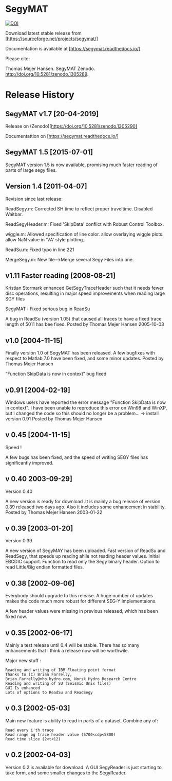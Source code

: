 # SegyMAT
[![DOI](https://zenodo.org/badge/DOI/10.5281/zenodo.2648001.svg)](https://doi.org/10.5281/zenodo.2648001)

Download latest stable release from [https://sourceforge.net/projects/segymat/]

Documentation is available at [https://segymat.readthedocs.io/]

Please cite:

Thomas Mejer Hansen. SegyMAT Zenodo. http://doi.org/10.5281/zenodo.1305289. 


# Release History

## SegyMAT v1.7 [20-04-2019]
Release on (Zenodo)[https://doi.org/10.5281/zenodo.1305290]

Documentattion on [https://segymat.readthedocs.io/]


## SegyMAT 1.5 [2015-07-01]
SegyMAT version 1.5 is now available, promising much faster reading of parts of large segy files.

## Version 1.4 [2011-04-07]
Revision since last release:

ReadSegy.m:
Corrected SH.time to reflect proper traveltime.
Disabled Waitbar.

ReadSegyHeader.m:
Fixed 'SkipData' conflict with Robust Control Toolbox.

wiggle.m:
Allowed specification of line color.
allow overlaying wiggle plots.
allow NaN value in 'VA' style plotting.

ReadSu.m:
Fixed typo in line 221

MergeSegy.m:
New file-->Merge several Segy Files into one.


## v1.11 Faster reading [2008-08-21]
Kristian Stormark enhanced GetSegyTraceHeader such that it needs fewer disc operations, resulting in major speed improvements when reading large SGY files

SegyMAT : Fixed serious bug in ReadSu

A bug in ReadSu (version 1.05) that caused all traces to have a fixed trace length of 5011 has bee fixed.
Posted by Thomas Mejer Hansen 2005-10-03 

## v1.0 [2004-11-15]
Finally version 1.0 of SegyMAT has been released. A few bugfixes with respect to Matlab 7.0 have been fixed, and some minor updates.
Posted by Thomas Mejer Hansen 

"Function SkipData is now in context" bug fixed

## v0.91 [2004-02-19]
Windows users have reported the error message "Function SkipData is now in context". I have been unable to reproduce this error on Win98 and WinXP, but I  changed the code so this should no longer be a problem... -> install version 0.91
Posted by Thomas Mejer Hansen 

## v 0.45 [2004-11-15]
Speed !

A few bugs has been fixed, and the speed of writing SEGY files has significantly improved.

 

## v 0.40 2003-09-29]
Version 0.40

A new version is ready for download .It is mainly a bug release of version 0.39 released two days ago.
Also it includes some enhancement in stability.
Posted by Thomas Mejer Hansen 2003-01-22 


## v 0.39 [2003-01-20]
Version 0.39

A new version of SegyMAY has been uploaded.
Fast version of ReadSu and ReadSegy, that speeds up reading ahile not reading header values.
Initial EBCDIC support.
Function to read only the Segy binary header.
Option to read Little/Big endian formatted files.

## v 0.38 [2002-09-06]
Everybody should upgrade to this release.
A huge number of updates makes the code much more robust for different SEG-Y implementaions.

A few header values were missing in previous released, which has been fixed now.


## v 0.35 [2002-06-17]
Mainly a test release until 0.4 will be stable.
There has so many enhancements that I think a release now will be worthwile.

Major new stuff :

    Reading and writing of IBM Floating point format
    Thanks to (C) Brian Farrelly,
    Brian.Farrelly@nho.hydro.com, Norsk Hydro Research Centre
    Reading and writing of SU (Seismic Unix files)
    GUI Is enhanced
    Lots of options to ReadSu and ReadSegy

## v 0.3 [2002-05-03]
Main new feature is ability to read in parts of a dataset. Combine any of:

    Read every i'th trace
    Read range og trace header value (5700<cdp<5800)
    Read time slice (2<t<12)


## v 0.2 [2002-04-03]
Version 0.2 is available for download.
A GUI SegyReader is just starting to take form, and some smaller changes to the SegyReader.
